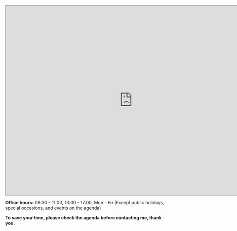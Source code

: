 <iframe src="https://calendar.google.com/calendar/u/0?cid=bm15amlhbmdAZ21haWwuY29t" style="border:solid 1px #777" width="800" height="600" frameborder="0" scrolling="no"></iframe>

**Office hours:** 09:30 - 11:00, 13:00 - 17:00, Mon - Fri (Except public holidays, special occasions, and events on the agenda)

**To save your time, please check the agenda before contacting me, thank you.**
